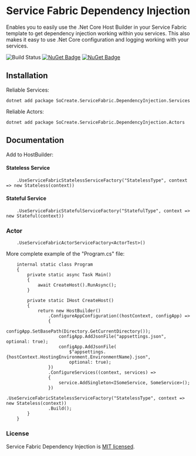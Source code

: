 # Service Fabric Dependency Injection
Enables you to easily use the .Net Core Host Builder in your Service Fabric template to get dependency injection working within you services.  This also makes it easy to use .Net Core configuration and logging working with your services.

![Build Status](https://dev.azure.com/SoCreate/Service%20Fabric%20Dependency%20Injection/_apis/build/status/SoCreate.service-fabric-dependency-injection?branchName=master)
[![NuGet Badge](https://buildstats.info/nuget/SoCreate.ServiceFabric.DependencyInjection.Services)](https://www.nuget.org/packages/SoCreate.ServiceFabric.DependencyInjection.Services/)
[![NuGet Badge](https://buildstats.info/nuget/SoCreate.ServiceFabric.DependencyInjection.Actors)](https://www.nuget.org/packages/SoCreate.ServiceFabric.DependencyInjection.Actors/)

## Installation

Reliable Services:

    dotnet add package SoCreate.ServiceFabric.DependencyInjection.Services

Reliable Actors:

    dotnet add package SoCreate.ServiceFabric.DependencyInjection.Actors

## Documentation

Add to HostBuilder:

#### Stateless Service

```
    .UseServiceFabricStatelessServiceFactory("StatelessType", context => new Stateless(context))
```

#### Stateful Service

```
    .UseServiceFabricStatefulServiceFactory("StatefulType", context => new Stateful(context))
```

### Actor 
```
    .UseServiceFabricActorServiceFactory<ActorTest>()
```

More complete example of the "Program.cs" file:
```
    internal static class Program
    {
        private static async Task Main()
        {
            await CreateHost().RunAsync();
        }

        private static IHost CreateHost()
        {
            return new HostBuilder()
                .ConfigureAppConfiguration((hostContext, configApp) =>
                {
                    configApp.SetBasePath(Directory.GetCurrentDirectory());
                    configApp.AddJsonFile("appsettings.json", optional: true);
                    configApp.AddJsonFile(
                        $"appsettings.{hostContext.HostingEnvironment.EnvironmentName}.json",
                        optional: true);
                })
                .ConfigureServices((context, services) =>
                {
                    service.AddSingleton<ISomeService, SomeService>();
                })
                .UseServiceFabricStatelessServiceFactory("StatelessType", context => new Stateless(context))
                .Build();
        }
    }
```


### License

Service Fabric Dependency Injection is [MIT licensed](./LICENSE).